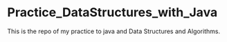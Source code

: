 # Practice_DataStructures_with_Java
This is the repo of my practice to java and Data Structures and Algorithms.
